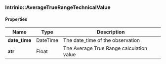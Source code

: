 

[//]: # (CLASS:Intrinio::AverageTrueRangeTechnicalValue)

[//]: # (KIND:object)

### Intrinio::AverageTrueRangeTechnicalValue

#### Properties

[//]: # (START_DEFINITION)

Name | Type | Description
------------ | ------------- | -------------
**date_time** | DateTime | The date_time of the observation &nbsp;
**atr** | Float | The Average True Range calculation value &nbsp;

[//]: # (END_DEFINITION)



